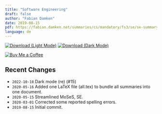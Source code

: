 ```yaml
---
title: "Software Engineering"
draft: false
author: "Fabian Damken"
date: 2019-08-15
pdf: https://fabian.damken.net/summaries/cs/mandatory/fs3/se/se-summary.pdf
language: de
---
```


[![Download (Light Mode)](/download.png)](se-summary.pdf)
[![Download (Dark Mode)](/download-dark.png)](se-summary-dark.pdf)

[![Buy Me a Coffee](/kofi.png)](https://ko-fi.com/fdamken)

## Recent Changes
- `2022-10-18` Dark mode (re) (#15)
- `2020-05-16` Added one LaTeX file (all.tex) to bundle all summaries into one document.
- `2020-05-15` Streamlined MoSeS, SE.
- `2020-03-01` Corrected some reported spelling errors.
- `2019-08-15` Initial commit.
